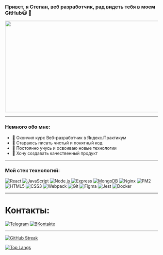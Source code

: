 ### Привет, я Степан, веб разработчик, рад видеть тебя в моем GitHub😃 👋
<div align="center">
  <img src="https://media.giphy.com/media/dWesBcTLavkZuG35MI/giphy.gif" width="600" height="300"/>
</div>

---

### Немного обо мне:
- 🔭 Окончил курс Веб-разработчик в Яндекс.Практикум
- 🌱 Стараюсь писать чистый и понятный код
- 👯 Постоянно учусь и освоиваю новые технологии
- 🤔 Хочу создавать качественный продукт

---
### Мой стек технологий:
![React](https://img.shields.io/badge/-React-090909?style=for-the-badge&logo=React)
![JavaScript](https://img.shields.io/badge/-JavaScript-090909?style=for-the-badge&logo=JavaScript)
![Node.js](https://img.shields.io/badge/-Node.js-090909?style=for-the-badge&logo=Node.js)
![Express](https://img.shields.io/badge/-Express-090909?style=for-the-badge&logo=Express)
![MongoDB](https://img.shields.io/badge/-MongoDB-090909?style=for-the-badge&logo=MongoDB)
![Nginx](https://img.shields.io/badge/-Nginx-090909?style=for-the-badge&logo=Nginx)
![PM2](https://img.shields.io/badge/-PM2-090909?style=for-the-badge&logo=PM2)
![HTML5](https://img.shields.io/badge/-HTML5-090909?style=for-the-badge&logo=HTML5)
![CSS3](https://img.shields.io/badge/-CSS3-090909?style=for-the-badge&logo=CSS3)
![Webpack](https://img.shields.io/badge/-Webpack-090909?style=for-the-badge&logo=Webpack)
![Git](https://img.shields.io/badge/-Git-090909?style=for-the-badge&logo=Git)
![Figma](https://img.shields.io/badge/-Figma-090909?style=for-the-badge&logo=Figma)
![Jest](https://img.shields.io/badge/-Jest-090909?style=for-the-badge&logo=Jest)
![Docker](https://img.shields.io/badge/-Docker-090909?style=for-the-badge&logo=Docker)




---

# Контакты:
[![Telegram](https://img.shields.io/badge/-Telegram-090909?style=for-the-badge&logo=Telegram)](https://t.me/StepanMaksimov33)
[![ВKontakte](https://img.shields.io/badge/-Вконтакте-090909?style=for-the-badge&logo=VK)](https://vk.com/daddyneydy)

---
[![GitHub Streak](https://streak-stats.demolab.com/?user=neydyxd&theme=dark)](https://git.io/streak-stats)

[![Top Langs](https://github-readme-stats.vercel.app/api/top-langs/?username=neydyxd&layout=compact)](https://github.com/anuraghazra/github-readme-stats)

